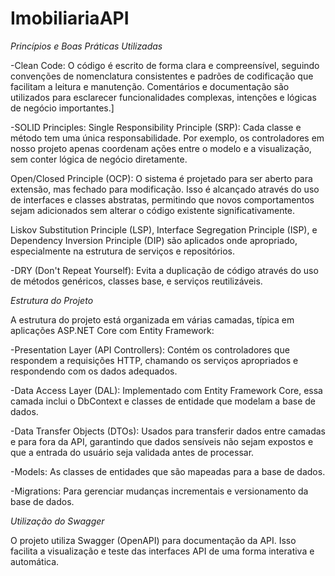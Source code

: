 # ImobiliariaAPI

*Princípios e Boas Práticas Utilizadas*

-Clean Code: O código é escrito de forma clara e compreensível, seguindo convenções de nomenclatura consistentes e padrões de codificação que facilitam a leitura e manutenção. Comentários e documentação são utilizados para esclarecer funcionalidades complexas, intenções e lógicas de negócio importantes.]

-SOLID Principles:
Single Responsibility Principle (SRP): Cada classe e método tem uma única responsabilidade. Por exemplo, os controladores em nosso projeto apenas coordenam ações entre o modelo e a visualização, sem conter lógica de negócio diretamente.

Open/Closed Principle (OCP): O sistema é projetado para ser aberto para extensão, mas fechado para modificação. Isso é alcançado através do uso de interfaces e classes abstratas, permitindo que novos comportamentos sejam adicionados sem alterar o código existente significativamente.

Liskov Substitution Principle (LSP), Interface Segregation Principle (ISP), e Dependency Inversion Principle (DIP) são aplicados onde apropriado, especialmente na estrutura de serviços e repositórios.

-DRY (Don't Repeat Yourself): Evita a duplicação de código através do uso de métodos genéricos, classes base, e serviços reutilizáveis.


*Estrutura do Projeto*

A estrutura do projeto está organizada em várias camadas, típica em aplicações ASP.NET Core com Entity Framework:

-Presentation Layer (API Controllers): Contém os controladores que respondem a requisições HTTP, chamando os serviços apropriados e respondendo com os dados adequados.

-Data Access Layer (DAL): Implementado com Entity Framework Core, essa camada inclui o DbContext e classes de entidade que modelam a base de dados.

-Data Transfer Objects (DTOs): Usados para transferir dados entre camadas e para fora da API, garantindo que dados sensíveis não sejam expostos e que a entrada do usuário seja validada antes de processar.

-Models: As classes de entidades que são mapeadas para a base de dados.

-Migrations: Para gerenciar mudanças incrementais e versionamento da base de dados.


*Utilização do Swagger*

O projeto utiliza Swagger (OpenAPI) para documentação da API. Isso facilita a visualização e teste das interfaces API de uma forma interativa e automática.
